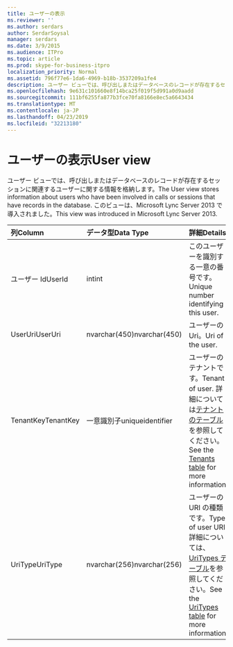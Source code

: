 ```yaml
---
title: ユーザーの表示
ms.reviewer: ''
ms.author: serdars
author: SerdarSoysal
manager: serdars
ms.date: 3/9/2015
ms.audience: ITPro
ms.topic: article
ms.prod: skype-for-business-itpro
localization_priority: Normal
ms.assetid: 796f77e6-1da6-4969-b18b-3537209a1fe4
description: ユーザー ビューでは、呼び出しまたはデータベースのレコードが存在するセッションに関連するユーザーに関する情報を格納します。 このビューは、Microsoft Lync Server 2013 で導入されました。
ms.openlocfilehash: 9e631c101660e8f14bca25f019f5d991a0d9aadd
ms.sourcegitcommit: 111bf6255fa877b3fce70fa8166e8ec5a6643434
ms.translationtype: MT
ms.contentlocale: ja-JP
ms.lasthandoff: 04/23/2019
ms.locfileid: "32213180"
---
```

# <a name="user-view"></a><span data-ttu-id="b7ae7-104">ユーザーの表示</span><span class="sxs-lookup"><span data-stu-id="b7ae7-104">User view</span></span>
 
<span data-ttu-id="b7ae7-105">ユーザー ビューでは、呼び出しまたはデータベースのレコードが存在するセッションに関連するユーザーに関する情報を格納します。</span><span class="sxs-lookup"><span data-stu-id="b7ae7-105">The User view stores information about users who have been involved in calls or sessions that have records in the database.</span></span> <span data-ttu-id="b7ae7-106">このビューは、Microsoft Lync Server 2013 で導入されました。</span><span class="sxs-lookup"><span data-stu-id="b7ae7-106">This view was introduced in Microsoft Lync Server 2013.</span></span>
  
|<span data-ttu-id="b7ae7-107">**列**</span><span class="sxs-lookup"><span data-stu-id="b7ae7-107">**Column**</span></span>|<span data-ttu-id="b7ae7-108">**データ型**</span><span class="sxs-lookup"><span data-stu-id="b7ae7-108">**Data Type**</span></span>|<span data-ttu-id="b7ae7-109">**詳細**</span><span class="sxs-lookup"><span data-stu-id="b7ae7-109">**Details**</span></span>|
|:-----|:-----|:-----|
|<span data-ttu-id="b7ae7-110">ユーザー Id</span><span class="sxs-lookup"><span data-stu-id="b7ae7-110">UserId</span></span>  <br/> |<span data-ttu-id="b7ae7-111">int</span><span class="sxs-lookup"><span data-stu-id="b7ae7-111">int</span></span>  <br/> |<span data-ttu-id="b7ae7-112">このユーザーを識別する一意の番号です。</span><span class="sxs-lookup"><span data-stu-id="b7ae7-112">Unique number identifying this user.</span></span>  <br/> |
|<span data-ttu-id="b7ae7-113">UserUri</span><span class="sxs-lookup"><span data-stu-id="b7ae7-113">UserUri</span></span>  <br/> |<span data-ttu-id="b7ae7-114">nvarchar(450)</span><span class="sxs-lookup"><span data-stu-id="b7ae7-114">nvarchar(450)</span></span>  <br/> |<span data-ttu-id="b7ae7-115">ユーザーの Uri。</span><span class="sxs-lookup"><span data-stu-id="b7ae7-115">Uri of the user.</span></span>  <br/> |
|<span data-ttu-id="b7ae7-116">TenantKey</span><span class="sxs-lookup"><span data-stu-id="b7ae7-116">TenantKey</span></span>  <br/> |<span data-ttu-id="b7ae7-117">一意識別子</span><span class="sxs-lookup"><span data-stu-id="b7ae7-117">uniqueidentifier</span></span>  <br/> |<span data-ttu-id="b7ae7-118">ユーザーのテナントです。</span><span class="sxs-lookup"><span data-stu-id="b7ae7-118">Tenant of user.</span></span> <span data-ttu-id="b7ae7-119">詳細については[テナントのテーブル](tenants.md)を参照してください。</span><span class="sxs-lookup"><span data-stu-id="b7ae7-119">See the [Tenants table](tenants.md) for more information.</span></span> <br/> |
|<span data-ttu-id="b7ae7-120">UriType</span><span class="sxs-lookup"><span data-stu-id="b7ae7-120">UriType</span></span>  <br/> |<span data-ttu-id="b7ae7-121">nvarchar(256)</span><span class="sxs-lookup"><span data-stu-id="b7ae7-121">nvarchar(256)</span></span>  <br/> |<span data-ttu-id="b7ae7-122">ユーザーの URI の種類です。</span><span class="sxs-lookup"><span data-stu-id="b7ae7-122">Type of user URI.</span></span> <span data-ttu-id="b7ae7-123">詳細については、 [UriTypes テーブル](uritypes.md)を参照してください。</span><span class="sxs-lookup"><span data-stu-id="b7ae7-123">See the [UriTypes table](uritypes.md) for more information.</span></span> <br/> |
   

